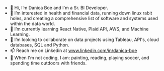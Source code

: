 - 👋 Hi, I’m Danica Boe and I'm a Sr. BI Developer.
- 👀 I’m interested in health and financial data, running down linux rabit holes, and creating a comprehensive list of software and systems used within the data world.
- 🌱 I’m currently learning React Native, Plaid API, AWS, and Machine Learning.
- 💞️ I’m looking to collaborate on data projects using Tableau, API's, cloud databases, SQL and Python. 
- 📫 Reach me on Linkedin at www.linkedin.com/in/danica-boe
- 🎨 When I'm not coding, I am: painting, reading, playing soccer, and spending time outdoors with friends.

<!---
danicaboe/danicaboe is a ✨ special ✨ repository because its `README.md` (this file) appears on your GitHub profile.
You can click the Preview link to take a look at your changes.
--->

